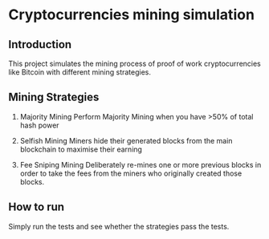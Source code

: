 # Cryptocurrencies mining simulation

## Introduction
This project simulates the mining process of proof of work cryptocurrencies like Bitcoin with different mining strategies.

## Mining Strategies
1. Majority Mining
Perform Majority Mining when you have >50% of total hash power

2. Selfish Mining
Miners hide their generated blocks from the main blockchain to maximise their earning

3. Fee Sniping Mining
Deliberately re-mines one or more previous blocks in order to take the fees from the miners who originally created those blocks.

## How to run
Simply run the tests and see whether the strategies pass the tests.
